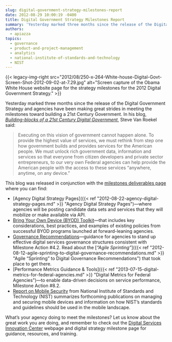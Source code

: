 ```yaml
---
slug: digital-government-strategy-milestones-report
date: 2012-08-29 10:00:19 -0400
title: Digital Government Strategy Milestones Report
summary: 'Yesterday marked three months since the release of the Digital Government Strategy and agencies have been making great strides in meeting the milestones toward building a 21st Century Government.'
authors:
  - apiazza
topics:
  - governance
  - product-and-project-management
  - analytics
  - national-institute-of-standards-and-technology
  - NIST
---
```


{{< legacy-img-right src="2012/08/250-x-264-White-house-Digital-Govt-Screen-Shot-2012-09-02-at-7.29.jpg" alt="Screen capture of the Obama White House website page for the strategy milestones for the 2012 Digital Government Strategy." >}}

Yesterday marked three months since the release of the Digital Government Strategy and agencies have been making great strides in meeting the milestones toward building a 21st Century Government. In his blog, [_Building-blocks of a 21st Century Digital Government_](https://obamawhitehouse.archives.gov/blog/2012/08/23/building-blocks-21st-century-digital-government), Steve Van Roekel said:

> Executing on this vision of government cannot happen alone. To provide the highest value of services, we must rethink from step one how government builds and provides services for the American people. We must unlock rich government data, information and services so that everyone from citizen developers and private sector entrepreneurs, to our very own Federal agencies can help provide the American people with the access to these services “anywhere, anytime, on any device.”

This blog was released in conjunction with the [milestones deliverables page](https://obamawhitehouse.archives.gov/digitalgov/deliverables) where you can find:

  * [Agency Digital Strategy Pages]({{< ref "2012-08-22-agency-digital-strategy-pages.md" >}} "Agency Digital Strategy Pages")—where agencies will be posting candidate data sets and services that they will mobilize or make available via API.
  * [Bring Your Own Device (BYOD) Toolkit](https://obamawhitehouse.archives.gov/digitalgov/bring-your-own-device)—that includes key considerations, best practices, and examples of existing policies from successful BYOD programs launched at forward-leaning agencies.
  * [Governance Recommendations](https://obamawhitehouse.archives.gov/digitalgov/digital-services-governance-recommendations)—guidance for agencies to stand up effective digital services governance structures consistent with Milestone Action #4.2. Read about the [_&#8220;Agile Sprinting&#8221;_]({{< ref "2012-08-12-agile-sprinting-to-digital-governance-recommendations.md" >}} "Agile “Sprinting” to Digital Governance Recommendations") that took place to get there.
  * [Performance Metrics Guidance & Tools]({{< ref "2013-07-15-digital-metrics-for-federal-agencies.md" >}} "Digital Metrics for Federal Agencies")—to enable data-driven decisions on service performance, Milestone Action #8.2.
  * [Report on Mobile Security](http://csrc.nist.gov/) from National Institute of Standards and Technology (NIST) summarizes forthcoming publications on managing and securing mobile devices and information on how NIST’s standards and guidelines should be used in the mobile landscape.

What&#8217;s your agency doing to meet the milestones? Let us know about the great work you are doing, and remember to check out the [Digital Services Innovation Center](http://gsablogs.gsa.gov/dsic/) webpage and digital strategy milestone page for guidance, resources, and training.

